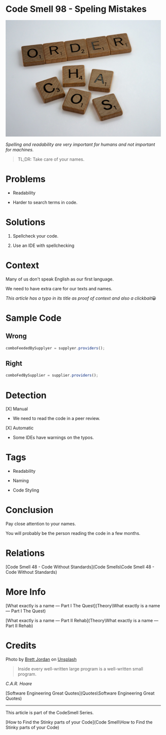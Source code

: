 # Code Smell 98 - Speling Mistakes

![Code Smell 98 - Speling Mistakes](1_efrlN_sS5zPq-_qnY7ZA7g.jpeg)

*Spelling and readability are very important for humans and not important for machines.*

> TL;DR: Take care of your names.

# Problems

- Readability

- Harder to search terms in code.

# Solutions

1. Spellcheck your code.

2. Use an IDE with spellchecking

# Context

Many of us don't speak English as our first language. 

We need to have extra care for our texts and names.

*This article has a typo in its title as proof of context and also a clickbait*😀

# Sample Code

## Wrong

[Gist Url]: # (https://gist.github.com/mcsee/a4c5716a56fdb9b1b743debae3adfb4c)
```javascript
comboFeededBySupplyer = supplyer.providers();
```

## Right

[Gist Url]: # (https://gist.github.com/mcsee/1fc16a4982d8f423107d3e64d3c31e48)
```javascript
comboFedBySupplier = supplier.providers();
```

# Detection

[X] Manual
- We need to read the code in a peer review.

[X] Automatic
- Some IDEs have warnings on the typos.

# Tags

- Readability

- Naming

- Code Styling

# Conclusion

Pay close attention to your names. 

You will probably be the person reading the code in a few months. 

# Relations

[Code Smell 48 - Code Without Standards](Code Smells\Code Smell 48 - Code Without Standards)

# More Info

[What exactly is a name — Part I The Quest](Theory\What exactly is a name — Part I The Quest)

[What exactly is a name — Part II Rehab](Theory\What exactly is a name — Part II Rehab)

# Credits

Photo by [Brett Jordan](https://unsplash.com/@brett_jordan) on [Unsplash](https://unsplash.com/s/photos/alphabet)
  
> Inside every well-written large program is a well-written small program.

_C.A.R. Hoare_
  
[Software Engineering Great Quotes](Quotes\Software Engineering Great Quotes)

* * *

This article is part of the CodeSmell Series.

[How to Find the Stinky parts of your Code](Code Smell\How to Find the Stinky parts of your Code)